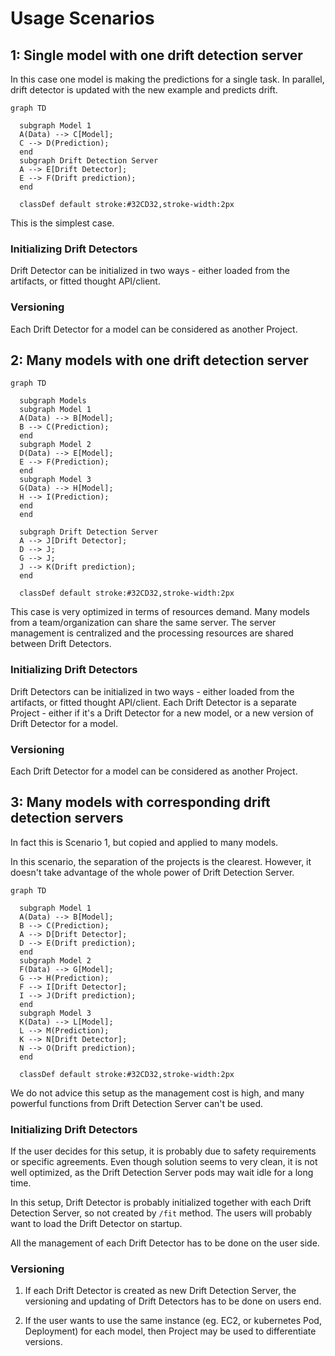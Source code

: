 # Usage Scenarios

## 1: Single model with one drift detection server

In this case one model is making the predictions for a single task. In parallel,
drift detector is updated with the new example and predicts drift.

```mermaid
graph TD

  subgraph Model 1
  A(Data) --> C[Model];
  C --> D(Prediction);
  end
  subgraph Drift Detection Server
  A --> E[Drift Detector];
  E --> F(Drift prediction);
  end

  classDef default stroke:#32CD32,stroke-width:2px
```

This is the simplest case.

### Initializing Drift Detectors

Drift Detector can be initialized in two ways - either loaded from the
artifacts, or fitted thought API/client.

### Versioning

Each Drift Detector for a model can be considered as another Project.

## 2: Many models with one drift detection server

```mermaid
graph TD

  subgraph Models
  subgraph Model 1
  A(Data) --> B[Model];
  B --> C(Prediction);
  end
  subgraph Model 2
  D(Data) --> E[Model];
  E --> F(Prediction);
  end
  subgraph Model 3
  G(Data) --> H[Model];
  H --> I(Prediction);
  end
  end

  subgraph Drift Detection Server
  A --> J[Drift Detector];
  D --> J;
  G --> J;
  J --> K(Drift prediction);
  end

  classDef default stroke:#32CD32,stroke-width:2px

```

This case is very optimized in terms of resources demand. Many models from a
team/organization can share the same server. The server management
is centralized and the processing resources are shared between Drift Detectors.

### Initializing Drift Detectors

Drift Detectors can be initialized in two ways - either loaded from the
artifacts, or fitted thought API/client. Each Drift Detector is a separate
Project - either if it's a Drift Detector for a new model, or a new version of
Drift Detector for a model.

### Versioning

Each Drift Detector for a model can be considered as another Project.

## 3: Many models with corresponding drift detection servers

In fact this is Scenario 1, but copied and applied to many models.

In this scenario, the separation of the projects is the clearest. However, it
doesn't take advantage of the whole power of Drift Detection Server.

```mermaid
graph TD

  subgraph Model 1
  A(Data) --> B[Model];
  B --> C(Prediction);
  A --> D[Drift Detector];
  D --> E(Drift prediction);
  end
  subgraph Model 2
  F(Data) --> G[Model];
  G --> H(Prediction);
  F --> I[Drift Detector];
  I --> J(Drift prediction);
  end
  subgraph Model 3
  K(Data) --> L[Model];
  L --> M(Prediction);
  K --> N[Drift Detector];
  N --> O(Drift prediction);
  end

  classDef default stroke:#32CD32,stroke-width:2px

```

We do not advice this setup as the management cost is high, and many powerful
functions from Drift Detection Server can't be used.

### Initializing Drift Detectors

If the user decides for this setup, it is probably due to safety requirements
or specific agreements. Even though solution seems to very clean, it is not
well optimized, as the Drift Detection Server pods may wait idle for
a long time.

In this setup, Drift Detector is probably initialized together with each
Drift Detection Server, so not created by `/fit` method. The users will probably
want to load the Drift Detector on startup.

All the management of each Drift Detector has to be done on the user side.

### Versioning

1. If each Drift Detector is created as new Drift Detection Server,
   the versioning and updating of Drift Detectors has to be done on users end.

1. If the user wants to use the same instance (eg. EC2, or kubernetes Pod,
   Deployment) for each model, then Project may be used to differentiate
   versions.
